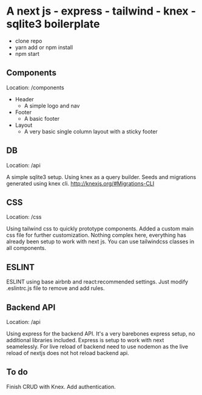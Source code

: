 # A next js - express - tailwind - knex - sqlite3 boilerplate

- clone repo
- yarn add or npm install
- npm start

## Components

Location: /components

- Header
  - A simple logo and nav
- Footer
  - A basic footer
- Layout
  - A very basic single column layout with a sticky footer

## DB

Location: /api

A simple sqlite3 setup. Using knex as a query builder.
Seeds and migrations generated using knex cli. http://knexjs.org/#Migrations-CLI

## CSS

Location: /css

Using tailwind css to quickly prototype components. Added a custom main css file for further customization.
Nothing complex here, everything has already been setup to work with next js. You can use tailwindcss
classes in all components.

## ESLINT

ESLINT using base airbnb and react:recommended settings. Just modify .eslintrc.js file to remove and add rules.

## Backend API

Location: /api

Using express for the backend API. It's a very barebones express setup, no additional libraries included.
Express is setup to work with next seamelessly. For live reload of backend need to use nodemon as the
live reload of nextjs does not hot reload backend api.

## To do

Finish CRUD with Knex. Add authentication.
